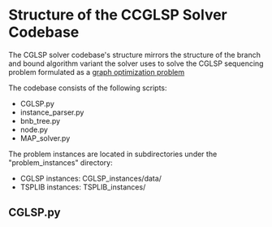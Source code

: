 # Structure of the CCGLSP Solver Codebase

The CGLSP solver codebase's structure mirrors the structure of the branch and bound algorithm variant the solver uses to solve the CGLSP sequencing problem formulated as a [graph optimization problem](CGLSP_graph_formulation_and_branch_and_bound_solution.md)

The codebase consists of the following scripts:

- CGLSP.py
- instance_parser.py
- bnb_tree.py
- node.py
- MAP_solver.py

The problem instances are located in subdirectories under the "problem_instances" directory:

- CGLSP instances: CGLSP_instances/data/
- TSPLIB instances: TSPLIB_instances/


## CGLSP.py
